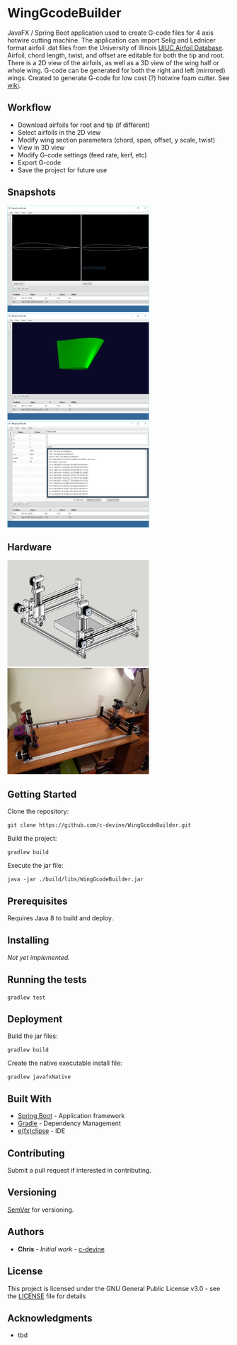 # WingGcodeBuilder

JavaFX / Spring Boot application used to create G-code files for 4 axis hotwire cutting machine. The application can import Selig and Lednicer format airfoil .dat
files from the University of Illinois [UIUC Airfoil Database]( http://m-selig.ae.illinois.edu/ads/coord_database.html). Airfoil, chord length, twist,
and offset are editable for both the tip and root.  There is a 2D view of the airfoils, as well as a 3D view of the wing half or whole
wing. G-code can be generated for both the right and left (mirrored) wings. Created to generate G-code for low cost (?) hotwire foam
cutter.  See [wiki](https://github.com/c-devine/WingGcodeBuilder/wiki).

## Workflow

* Download airfoils for root and tip (if different)
* Select airfoils in the 2D view
* Modify wing section parameters (chord, span, offset, y scale, twist)
* View in 3D view
* Modify G-code settings (feed rate, kerf, etc)
* Export G-code
* Save the project for future use


## Snapshots

<img src="https://raw.githubusercontent.com/c-devine/WingGcodeBuilder/snapshots/assets/img/2D.png?raw=true" width="320" height="240">
<img src="https://raw.githubusercontent.com/c-devine/WingGcodeBuilder/snapshots/assets/img/3D.png?raw=true" width="320" height="240">
<img src="https://raw.githubusercontent.com/c-devine/WingGcodeBuilder/snapshots/assets/img/GCODE.png?raw=true" width="320" height="240">

## Hardware

<img src="https://raw.githubusercontent.com/c-devine/WingGcodeBuilder/snapshots/assets/img/model.png?raw=true" width="320" height="240">
<img src="https://raw.githubusercontent.com/c-devine/WingGcodeBuilder/snapshots/assets/img/4axis.jpg?raw=true" width="320" height="240">

## Getting Started

Clone the repository:
```
git clone https://github.com/c-devine/WingGcodeBuilder.git
```
Build the project:
```
gradlew build
```
Execute the jar file:
```
java -jar ./build/libs/WingGcodeBuilder.jar
```

## Prerequisites

Requires Java 8 to build and deploy.

## Installing

*Not yet implemented.*

## Running the tests

```gradlew test```

## Deployment

Build the jar files:
```
gradlew build
```

Create the native executable install file:

```
gradlew javafxNative
```

## Built With

* [Spring Boot](https://projects.spring.io/spring-boot/) - Application framework
* [Gradle](https://gradle.org/) - Dependency Management
* [e\(fx\)clipse](http://www.eclipse.org/efxclipse/index.html) - IDE

## Contributing

Submit a pull request if interested in contributing.

## Versioning

[SemVer](http://semver.org/) for versioning.

## Authors

* **Chris** - *Initial work* - [c-devine](https://github.com/c-devine)


## License

This project is licensed under the GNU General Public License v3.0 - see the [LICENSE](LICENSE) file for details

## Acknowledgments

* tbd